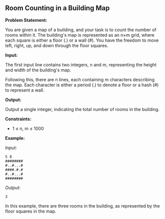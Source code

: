 ## Room Counting in a Building Map

**Problem Statement:**

You are given a map of a building, and your task is to count the number of rooms within it. The building's map is represented as an n×m grid, where each square is either a floor (.) or a wall (#). You have the freedom to move left, right, up, and down through the floor squares.

**Input:**

The first input line contains two integers, n and m, representing the height and width of the building's map.

Following this, there are n lines, each containing m characters describing the map. Each character is either a period (.) to denote a floor or a hash (#) to represent a wall.

**Output:**

Output a single integer, indicating the total number of rooms in the building.

**Constraints:**

- 1 ≤ n, m ≤ 1000

**Example:**

*Input:*

```
5 8
########
#..#...#
####.#.#
#..#...#
########
```

*Output:*

```
3
```

In this example, there are three rooms in the building, as represented by the floor squares in the map.